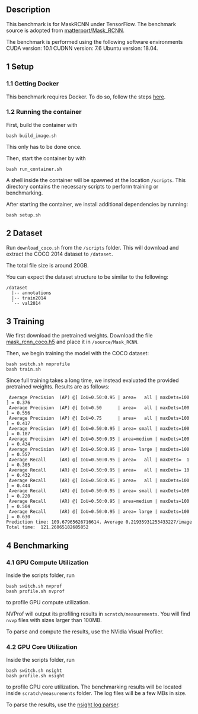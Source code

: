 ## Description
This benchmark is for MaskRCNN under TensorFlow. The benchmark source is adopted from [matterport/Mask\_RCNN](https://github.com/matterport/Mask_RCNN).

The benchmark is performed using the following software environments CUDA version: 10.1 CUDNN version: 7.6 Ubuntu version: 18.04.

## 1 Setup
### 1.1 Getting Docker
This benchmark requires Docker. To do so, follow the steps [here](https://docs.docker.com/engine/install/).

### 1.2 Running the container
First, build the container with 
```
bash build_image.sh
```
This only has to be done once.

Then, start the container by with
```
bash run_container.sh
```
A shell inside the container will be spawned at the location `/scripts`. This directory contains the necessary scripts to perform training or benchmarking.

After starting the container, we install additional dependencies by running:
```
bash setup.sh
```

## 2 Dataset
Run `download_coco.sh` from the `/scripts` folder. This will download and extract the COCO 2014 dataset to `/dataset`.

The total file size is around 20GB. 

You can expect the dataset structure to be similar to the following:

```
/dataset
  |-- annotations
  |-- train2014
  `-- val2014
```

## 3 Training
We first download the pretrained weights. Download the file [mask\_rcnn\_coco.h5](https://github.com/matterport/Mask_RCNN/releases/download/v2.0/mask_rcnn_coco.h5) and place it in `/source/Mask_RCNN`.

Then, we begin training the model with the COCO dataset:
```
bash switch.sh noprofile
bash train.sh
```

Since full training takes a long time, we instead evaluated the provided pretrained weights. Results are as follows:
```
 Average Precision  (AP) @[ IoU=0.50:0.95 | area=   all | maxDets=100 ] = 0.376
 Average Precision  (AP) @[ IoU=0.50      | area=   all | maxDets=100 ] = 0.556
 Average Precision  (AP) @[ IoU=0.75      | area=   all | maxDets=100 ] = 0.417
 Average Precision  (AP) @[ IoU=0.50:0.95 | area= small | maxDets=100 ] = 0.187
 Average Precision  (AP) @[ IoU=0.50:0.95 | area=medium | maxDets=100 ] = 0.434
 Average Precision  (AP) @[ IoU=0.50:0.95 | area= large | maxDets=100 ] = 0.557
 Average Recall     (AR) @[ IoU=0.50:0.95 | area=   all | maxDets=  1 ] = 0.305
 Average Recall     (AR) @[ IoU=0.50:0.95 | area=   all | maxDets= 10 ] = 0.432
 Average Recall     (AR) @[ IoU=0.50:0.95 | area=   all | maxDets=100 ] = 0.444
 Average Recall     (AR) @[ IoU=0.50:0.95 | area= small | maxDets=100 ] = 0.220
 Average Recall     (AR) @[ IoU=0.50:0.95 | area=medium | maxDets=100 ] = 0.504
 Average Recall     (AR) @[ IoU=0.50:0.95 | area= large | maxDets=100 ] = 0.630
Prediction time: 109.67965626716614. Average 0.21935931253433227/image
Total time:  121.26065182685852
```

## 4 Benchmarking
### 4.1 GPU Compute Utilization
Inside the scripts folder, run
```
bash switch.sh nvprof
bash profile.sh nvprof
```
to profile GPU compute utilization.

NVProf will output its profiling results in `scratch/measurements`. You will find `nvvp` files with sizes larger than 100MB.

To parse and compute the results, use the NVidia Visual Profiler.

### 4.2 GPU Core Utilization
Inside the scripts folder, run
```
bash switch.sh nsight
bash profile.sh nsight
```
to profile GPU core utilization.
The benchmarking results will be located inside `scratch/measurements` folder. The log files will be a few MBs in size.

To parse the results, use the [nsight log parser](https://github.com/UofT-EcoSystem/DNN-Training-Suite/tree/ybgao-temp/Core-Utilization-Analyzer).
